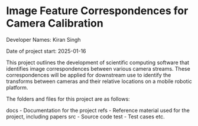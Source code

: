 # Image Feature Correspondences for Camera Calibration

Developer Names: Kiran Singh

Date of project start: 2025-01-16

This project outlines the development of scientific computing software that identifies image correspondences between various camera streams. These correspondences will be applied for downstream use to identify the transforms between cameras and their relative locations on a mobile robotic platform.

The folders and files for this project are as follows:

docs - Documentation for the project
refs - Reference material used for the project, including papers
src - Source code
test - Test cases
etc.
